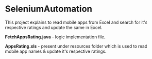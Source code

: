 # SeleniumAutomation
This project explains to read mobile apps from Excel and search for it's respective ratings and update the same in Excel.

**FetchAppsRating.java** - logic implementation file.

**AppsRating.xls** - present under resources folder which is used to read mobile app names & update it's respective ratings.
